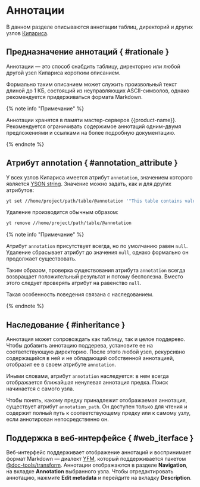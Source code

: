# Аннотации 

В данном разделе описываются аннотации таблиц, директорий и других узлов [Кипариса](../../../user-guide/storage/cypress.md).

## Предназначение аннотаций { #rationale }

Аннотации — это способ снабдить таблицу, директорию или любой другой узел Кипариса коротким описанием.

Формально таким описанием может служить произвольный текст длиной до 1 КБ, состоящий из неуправляющих ASCII-символов, однако рекомендуется придерживаться формата Markdown.

{% note info "Примечание" %}

Аннотации хранятся в памяти мастер-серверов {{product-name}}. Рекомендуется ограничивать содержимое аннотаций одним-двумя предложениями и ссылками на более подробную документацию.

{% endnote %}

## Атрибут annotation { #annotation_attribute }

У всех узлов Кипариса имеется атрибут `annotation`, значением которого является [YSON string](../../../user-guide/storage/yson.md). Значение можно задать, как и для других атрибутов:

```bash
yt set //home/project/path/table/@annotation '"This table contains valuable data."'
```

Удаление производится обычным образом:

```bash
yt remove //home/project/path/table/@annotation
```

{% note info "Примечание" %}

Атрибут `annotation` присутствует всегда, но по умолчанию равен `null`. Удаление сбрасывает атрибут до значения `null`, однако формально он продолжает существовать.

Таким образом, проверка существования атрибута `annotation` всегда возвращает положительный результат и потому бесполезна. Вместо этого следует проверять атрибут на равенство `null`.

Такая особенность поведения связана с наследованием.

{% endnote %}

## Наследование { #inheritance }

Аннотация может сопровождать как таблицу, так и целое поддерево. Чтобы добавить аннотацию поддерева, установите ее на соответствующую директорию. После этого любой узел, рекурсивно содержащийся в ней и не обладающий собственной аннотацией, отобразит ее в своем атрибуте `annotation`.

Иными словами, атрибут `annotation` наследуется: в нем всегда отображается ближайшая ненулевая аннотация предка. Поиск начинается с самого узла.

Чтобы понять, какому предку принадлежит отображаемая аннотация, существует атрибут `annotation_path`. Он доступен только для чтения и содержит полный путь к соответствующему предку или к самому узлу, если аннотирован непосредственно он.

## Поддержка в веб-интерфейсе { #web_iterface }

Веб-интерфейс поддерживает отображение аннотаций и воспринимает формат Markdown — диалект [YFM](https://ydocs.tech/en/), который поддерживается пакетом [@doc-tools/transform](https://www.npmjs.com/package/@doc-tools/transform).
Аннотации отображаются в разделе **Navigation**, на вкладке **Annotation** выбранного узла. Чтобы отредактировать аннотацию, нажмите **Edit metadata** и перейдите на вкладку **Description**.